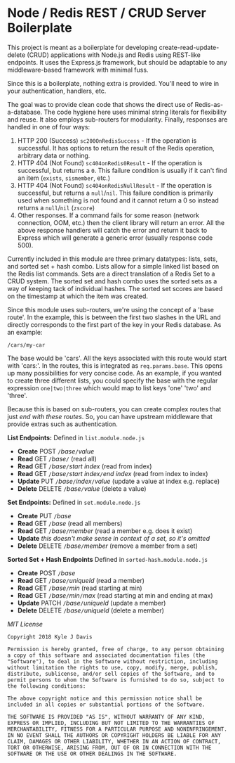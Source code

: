 # Node / Redis REST / CRUD Server Boilerplate  

This project is meant as a boilerplate for developing create-read-update-delete (CRUD) applications with Node.js and Redis using REST-like endpoints. It uses the Express.js framework, but should be adaptable to any middleware-based framework with minimal fuss.

Since this is a boilerplate, nothing extra is provided. You'll need to wire in your authentication, handlers, etc. 

The goal was to provide clean code that shows the direct use of Redis-as-a-database. The code hygiene here uses minimal string literals for flexibility and reuse. It also employs sub-routers for modularity. Finally, responses are handled in one of four ways:

1. HTTP 200 (Success) `sc200OnRedisSuccess` - If the operation is successful. It has options to return the result of the Redis operation, arbitrary data or nothing.
2. HTTP 404 (Not Found) `sc404onRedis0Result` - If the operation is successful, but returns a `0`. This failure condition is usually if it can't find an item (`exists`, `sismember`, etc.)
3. HTTP 404 (Not Found) `sc404onRedisNullResult` - If the operation is successful, but returns a `null`/`nil`. This failure condition is primarily used when something is not found and it cannot return a 0 so instead returns a `null`/`nil` (`zscore`)
4. Other responses. If a command fails for some reason (network connection, OOM, etc.) then the client library will return an error. All the above response handlers will catch the error and return it back to Express which will generate a generic error (usually response code 500).

Currently included in this module are three primary datatypes: lists, sets, and sorted set + hash combo. Lists allow for a simple linked list based on the Redis list commands. Sets are a direct translation of a Redis Set to a CRUD system. The sorted set and hash combo uses the sorted sets as a way of keeping tack of individual hashes. The sorted set scores are based on the timestamp at which the item was created.

Since this module uses sub-routers, we're using the concept of a 'base route'. In the example, this is between the first two slashes in the URL and directly corresponds to the first part of the key in your Redis database. As an example:

```
/cars/my-car
```
The base would be 'cars'. All the keys associated with this route would start with 'cars:'. In the routes, this is integrated as `req.params.base`. This opens up many possibilities for very concise code. As an example, if you wanted to create three different lists, you could specify the base with the regular expression `one|two|three` which would map to list keys 'one' 'two' and 'three'. 

Because this is based on sub-routers, you can create complex routes that just _end with these routes_. So, you can have upstream middleware that provide extras such as authentication.

**List Endpoints:** Defined in `list.module.node.js`
* **Create** POST `/`_base_`/`_value_
* **Read** GET `/`_base_`/` (read all)
* **Read** GET `/`_base_`/`_start index_ (read from index)
* **Read** GET `/`_base_`/`_start index_`/`_end index_ (read from index to index)
* **Update** PUT `/`_base_`/`_index_`/`_value_ (update a value at index e.g. replace)
* **Delete** DELETE `/`_base_`/`_value_ (delete a value)

**Set Endpoints:** Defined in `set.module.node.js`
* **Create** PUT `/`_base_
* **Read** GET `/`_base_ (read all members)
* **Read** GET `/`_base_`/`_member_ (read a member e.g. does it exist)
* **Update** _this doesn't make sense in context of a set, so it's omitted_
* **Delete** DELETE `/`_base_`/`_member_ (remove a member from a set)

**Sorted Set + Hash Endpoints** Defined in `sorted-hash.module.node.js`
* **Create** POST `/`_base_
* **Read** GET `/`_base_`/`_uniqueId_ (read a member)
* **Read** GET `/`_base_`/`_min_ (read starting at min)
* **Read** GET `/`_base_`/`_min_`/`_max_ (read starting at min and ending at max)
* **Update** PATCH `/`_base_`/`_uniqueId_ (update a member)
* **Delete** DELETE `/`_base_`/`_uniqueId_ (delete a member)

*MIT License*

```
Copyright 2018 Kyle J Davis

Permission is hereby granted, free of charge, to any person obtaining a copy of this software and associated documentation files (the "Software"), to deal in the Software without restriction, including without limitation the rights to use, copy, modify, merge, publish, distribute, sublicense, and/or sell copies of the Software, and to permit persons to whom the Software is furnished to do so, subject to the following conditions:

The above copyright notice and this permission notice shall be included in all copies or substantial portions of the Software.

THE SOFTWARE IS PROVIDED "AS IS", WITHOUT WARRANTY OF ANY KIND, EXPRESS OR IMPLIED, INCLUDING BUT NOT LIMITED TO THE WARRANTIES OF MERCHANTABILITY, FITNESS FOR A PARTICULAR PURPOSE AND NONINFRINGEMENT. IN NO EVENT SHALL THE AUTHORS OR COPYRIGHT HOLDERS BE LIABLE FOR ANY CLAIM, DAMAGES OR OTHER LIABILITY, WHETHER IN AN ACTION OF CONTRACT, TORT OR OTHERWISE, ARISING FROM, OUT OF OR IN CONNECTION WITH THE SOFTWARE OR THE USE OR OTHER DEALINGS IN THE SOFTWARE.
```
